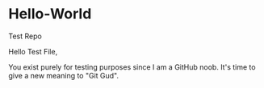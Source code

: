 # Hello-World
Test Repo

Hello Test File,

You exist purely for testing purposes since I am a GitHub noob. It's time to give a new meaning to "Git Gud".
